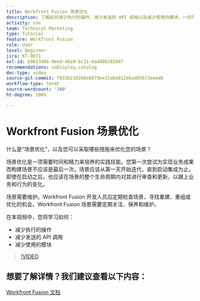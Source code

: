```yaml
---
title: Workfront Fusion 场景优化
description: 了解如何减少执行的操作、减少发送的 API 调用以及减少使用的模块，一切尽在  [!DNL Adobe Workfront Fusion]。
activity: use
team: Technical Marketing
type: Tutorial
feature: Workfront Fusion
role: User
level: Beginner
jira: KT-9071
exl-id: b0613d86-9eed-46a9-bc31-6ad406382047
recommendations: noDisplay,catalog
doc-type: video
source-git-commit: f033b210268e8979ee15abe812e6ad85673eeedb
workflow-type: tm+mt
source-wordcount: '160'
ht-degree: 100%

---
```


# Workfront Fusion 场景优化

什么是“场景优化”，以及您可以采取哪些措施来优化您的场景？

场景优化是一项需要时间和精力来培养的实践技能。您第一次尝试为实现业务成果而构建场景不应该是最后一次。场景应该从第一天开始迭代，直到启动集成为止。即使在启动之后，也应该在场景的整个生命周期内对其进行审查和更新，以跟上业务和行为的变化。

场景需要维护。Workfront Fusion 开发人员应定期检查场景，寻找重建、重组或优化的机会。Workfront Fusion 场景需要定期关注、保养和维护。

在本视频中，您将学习如何：

* 减少执行的操作
* 减少发送的 API 调用
* 减少使用的模块

>[!VIDEO](https://video.tv.adobe.com/v/335313/?quality=12&learn=on)

## 想要了解详情？我们建议查看以下内容：

[Workfront Fusion 文档](https://experienceleague.adobe.com/docs/workfront/using/adobe-workfront-fusion/workfront-fusion-2.html?lang=zh-Hans)
